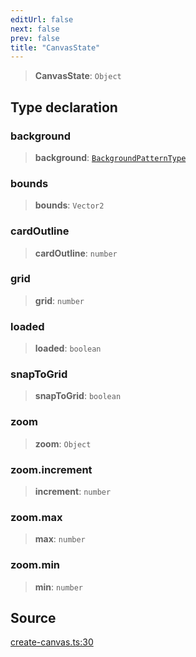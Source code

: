 ```yaml
---
editUrl: false
next: false
prev: false
title: "CanvasState"
---
```


> **CanvasState**: `Object`

## Type declaration

### background

> **background**: [`BackgroundPatternType`](BackgroundPatternType.md)

### bounds

> **bounds**: `Vector2`

### cardOutline

> **cardOutline**: `number`

### grid

> **grid**: `number`

### loaded

> **loaded**: `boolean`

### snapToGrid

> **snapToGrid**: `boolean`

### zoom

> **zoom**: `Object`

### zoom.increment

> **increment**: `number`

### zoom.max

> **max**: `number`

### zoom.min

> **min**: `number`

## Source

[create-canvas.ts:30](https://github.com/nodenogg-in/alpha-p2p/blob/abd15ac8ea05df755d6048ca2d2de6e86911127a/packages/infinitykit/src/create-canvas.ts#L30)

